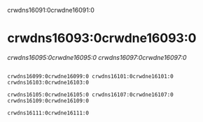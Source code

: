 crwdns16091:0crwdne16091:0
# crwdns16093:0crwdne16093:0

*crwdns16095:0crwdne16095:0 crwdns16097:0crwdne16097:0*

```

crwdns16099:0crwdne16099:0 crwdns16101:0crwdne16101:0 crwdns16103:0crwdne16103:0

crwdns16105:0crwdne16105:0 crwdns16107:0crwdne16107:0 crwdns16109:0crwdne16109:0

crwdns16111:0crwdne16111:0
```
